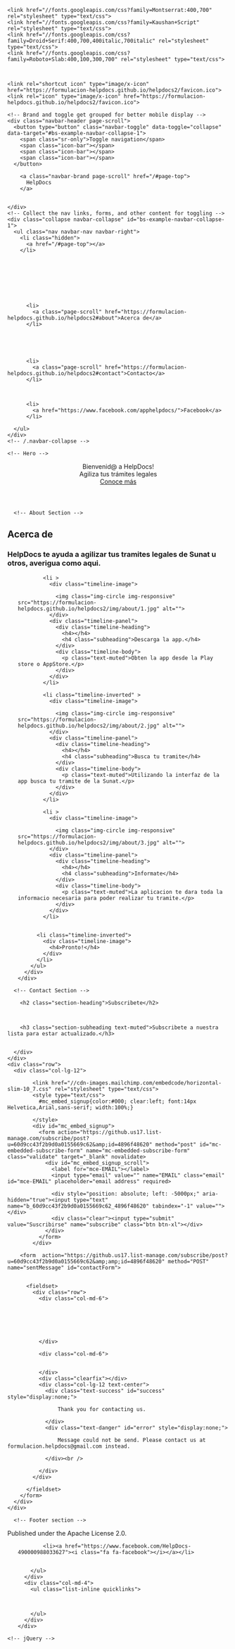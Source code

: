 
<html lang="en-us">

  <head>
  <meta charset="utf-8">
  <meta http-equiv="X-UA-Compatible" content="IE=edge">
  <meta name="viewport" content="width=device-width, initial-scale=1">
  <meta name="description" content="Somos una solución y aplicación para agilizar tus tramites y evitar que hagas colas.">
  <meta name="author" content="HelpDocs">
  <meta name="generator" content="Hugo 0.30" />
  <title>HelpDocs</title>
  <!-- Stylesheets -->
  <link href="https://formulacion-helpdocs.github.io/helpdocs2/css/bootstrap-v3.3.7/bootstrap.min.css" rel="stylesheet">
  <link href="https://formulacion-helpdocs.github.io/helpdocs2/css/agency.css" rel="stylesheet">
  <link href="https://formulacion-helpdocs.github.io/helpdocs2/css/jquery.form-validator-v2.3.44/theme-default.min.css" rel="stylesheet">

  

  <!-- Custom Fonts -->
  <link href="https://formulacion-helpdocs.github.io/helpdocs2/font-awesome-v4.7.0/css/font-awesome.min.css" rel="stylesheet" type="text/css">

  
    <link href="//fonts.googleapis.com/css?family=Montserrat:400,700" rel="stylesheet" type="text/css">
    <link href="//fonts.googleapis.com/css?family=Kaushan+Script" rel="stylesheet" type="text/css">
    <link href="//fonts.googleapis.com/css?family=Droid+Serif:400,700,400italic,700italic" rel="stylesheet" type="text/css">
    <link href="//fonts.googleapis.com/css?family=Roboto+Slab:400,100,300,700" rel="stylesheet" type="text/css">
  

  
    <link rel="shortcut icon" type="image/x-icon" href="https://formulacion-helpdocs.github.io/helpdocs2/favicon.ico">
    <link rel="icon" type="image/x-icon" href="https://formulacion-helpdocs.github.io/helpdocs2/favicon.ico">
  

  <!-- HTML5 Shim and Respond.js IE8 support of HTML5 elements and media queries -->
  <!-- WARNING: Respond.js doesn't work if you view the page via file:// -->
  <!--[if lt IE 9]>
  <script src="https://oss.maxcdn.com/libs/html5shiv/3.7.0/html5shiv.js"></script>
  <script src="https://oss.maxcdn.com/libs/respond.js/1.4.2/respond.min.js"></script>
  <![endif]-->
</head>


  <body id="page-top" class="index">
    <!-- Navigation -->
<nav class="navbar navbar-default navbar-fixed-top">
  <div class="container">

    <!-- Brand and toggle get grouped for better mobile display -->
    <div class="navbar-header page-scroll">
      <button type="button" class="navbar-toggle" data-toggle="collapse" data-target="#bs-example-navbar-collapse-1">
        <span class="sr-only">Toggle navigation</span>
        <span class="icon-bar"></span>
        <span class="icon-bar"></span>
        <span class="icon-bar"></span>
      </button>
      
        <a class="navbar-brand page-scroll" href="/#page-top">
          HelpDocs
        </a>
      

    </div>
    <!-- Collect the nav links, forms, and other content for toggling -->
    <div class="collapse navbar-collapse" id="bs-example-navbar-collapse-1">
      <ul class="nav navbar-nav navbar-right">
        <li class="hidden">
          <a href="/#page-top"></a>
        </li>

        

        

        

        
          <li>
            <a class="page-scroll" href="https://formulacion-helpdocs.github.io/helpdocs2#about">Acerca de</a>
          </li>
        

        

        
          <li>
            <a class="page-scroll" href="https://formulacion-helpdocs.github.io/helpdocs2#contact">Contacto</a>
          </li>
        

        
          <li>
            <a href="https://www.facebook.com/apphelpdocs/">Facebook</a>
          </li>
        
      </ul>
    </div>
    <!-- /.navbar-collapse -->
  </div>
  <!-- /.container-fluid -->
</nav>

    <!-- Hero -->
<header>
  <div class="container">
    <div class="intro-text">
      <div class="intro-lead-in">Bienvenid@ a HelpDocs!</div>
      <div class="intro-heading">Agiliza tus trámites legales</div>
      <a href="#services" class="page-scroll btn btn-xl">Conoce más</a>
    </div>
  </div>
</header>


    

    

    
      <!-- About Section -->
<section id="about">
  <div class="container">
    <div class="row">
      <div class="col-lg-12 text-center">
        <h2 class="section-heading">Acerca de</h2>
        <h3 class="section-subheading text-muted">HelpDocs te ayuda a agilizar tus tramites legales de Sunat u otros, averigua como aqui.</h3>
      </div>
    </div>
    <div class="row">
      <div class="col-lg-12">
        <ul class="timeline">

          
            <li >
              <div class="timeline-image">
                
                <img class="img-circle img-responsive" src="https://formulacion-helpdocs.github.io/helpdocs2/img/about/1.jpg" alt="">
              </div>
              <div class="timeline-panel">
                <div class="timeline-heading">
                  <h4></h4>
                  <h4 class="subheading">Descarga la app.</h4>
                </div>
                <div class="timeline-body">
                  <p class="text-muted">Obten la app desde la Play store o AppStore.</p>
                </div>
              </div>
            </li>
          
            <li class="timeline-inverted" >
              <div class="timeline-image">
                
                <img class="img-circle img-responsive" src="https://formulacion-helpdocs.github.io/helpdocs2/img/about/2.jpg" alt="">
              </div>
              <div class="timeline-panel">
                <div class="timeline-heading">
                  <h4></h4>
                  <h4 class="subheading">Busca tu tramite</h4>
                </div>
                <div class="timeline-body">
                  <p class="text-muted">Utilizando la interfaz de la app busca tu tramite de la Sunat.</p>
                </div>
              </div>
            </li>
          
            <li >
              <div class="timeline-image">
                
                <img class="img-circle img-responsive" src="https://formulacion-helpdocs.github.io/helpdocs2/img/about/3.jpg" alt="">
              </div>
              <div class="timeline-panel">
                <div class="timeline-heading">
                  <h4></h4>
                  <h4 class="subheading">Informate</h4>
                </div>
                <div class="timeline-body">
                  <p class="text-muted">La aplicacion te dara toda la informacio necesaria para poder realizar tu tramite.</p>
                </div>
              </div>
            </li>
          

          <li class="timeline-inverted">
            <div class="timeline-image">
              <h4>Pronto!</h4>
            </div>
          </li>
        </ul>
      </div>
    </div>
  </div>
</section>

    

    

    

    
      <!-- Contact Section -->
<section id="contact">
  <div class="container">
    <div class="row">
      <div class="col-lg-12 text-center">

        
        <h2 class="section-heading">Subscribete</h2>
        

        
        <h3 class="section-subheading text-muted">Subscribete a nuestra lista para estar actualizado.</h3>
        

      </div>
    </div>
    <div class="row">
      <div class="col-lg-12">
            
            <link href="//cdn-images.mailchimp.com/embedcode/horizontal-slim-10_7.css" rel="stylesheet" type="text/css">
            <style type="text/css">
              #mc_embed_signup{color:#000; clear:left; font:14px Helvetica,Arial,sans-serif; width:100%;}
               
            </style>
            <div id="mc_embed_signup">
              <form action="https://github.us17.list-manage.com/subscribe/post?u=60d9cc43f2b9d0a0155669c62&amp;id=4896f48620" method="post" id="mc-embedded-subscribe-form" name="mc-embedded-subscribe-form" class="validate" target="_blank" novalidate>
                <div id="mc_embed_signup_scroll">
                  <label for="mce-EMAIL"></label>
                  <input type="email" value="" name="EMAIL" class="email" id="mce-EMAIL" placeholder="email address" required>
                  
                  <div style="position: absolute; left: -5000px;" aria-hidden="true"><input type="text" name="b_60d9cc43f2b9d0a0155669c62_4896f48620" tabindex="-1" value=""></div>
                  <div class="clear"><input type="submit" value="Suscribirse" name="subscribe" class="btn btn-xl"></div>
                </div>
              </form>
            </div>
        
        <form  action="https://github.us17.list-manage.com/subscribe/post?u=60d9cc43f2b9d0a0155669c62&amp;amp;id=4896f48620" method="POST" name="sentMessage" id="contactForm">
        

          <fieldset>
            <div class="row">
              <div class="col-md-6">

                

                

                
              </div>

              <div class="col-md-6">
              

              </div>
              <div class="clearfix"></div>
              <div class="col-lg-12 text-center">
                <div class="text-success" id="success" style="display:none;">
                  
                    Thank you for contacting us.
                  
                </div>
                <div class="text-danger" id="error" style="display:none;">
                  
                    Message could not be send. Please contact us at formulacion.helpdocs@gmail.com instead.
                  
                </div><br />
                
              </div>
            </div>
            
          </fieldset>
        </form>
      </div>
    </div>
  </div>
</section>

    

    
      <!-- Footer section -->
<footer>
  <div class="container">
    <div class="row">
      <div class="col-md-4">
        <span class="copyright">Published under the Apache License 2.0.</span>
      </div>
      <div class="col-md-4">
        <ul class="list-inline social-buttons">

          
            <li><a href="https://www.facebook.com/HelpDocs-490000988033627"><i class="fa fa-facebook"></i></a></li>
          

        </ul>
      </div>
      <div class="col-md-4">
        <ul class="list-inline quicklinks">

          

        </ul>
      </div>
    </div>
  </div>
</footer>

    

    

    <!-- jQuery -->
<script src="https://formulacion-helpdocs.github.io/helpdocs2/js/jquery-v3.3.1/jquery.min.js"></script>

<!-- Bootstrap Core -->
<script src="https://formulacion-helpdocs.github.io/helpdocs2/js/bootstrap-v3.3.7/bootstrap.min.js"></script>

<!-- Form Validation -->
<script src="https://formulacion-helpdocs.github.io/helpdocs2/js/jquery.form-validator-v2.3.44/jquery.form-validator.min.js"></script>

<!-- Custom Theme -->
<script src="https://formulacion-helpdocs.github.io/helpdocs2/js/agency.js"></script>







  </body>
</html>
